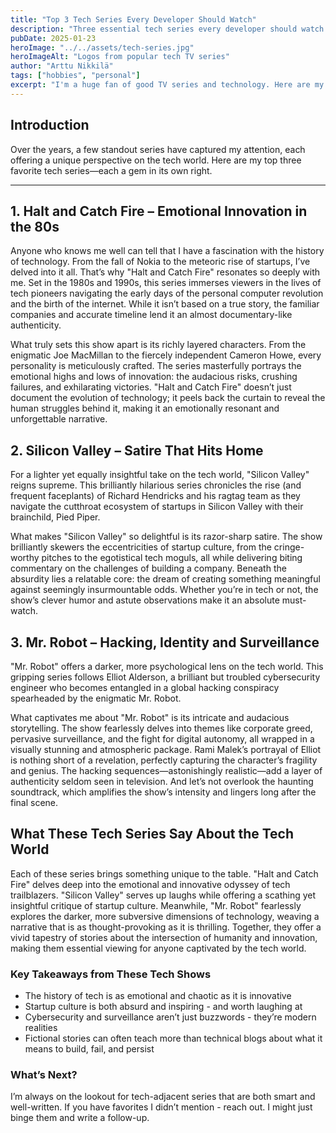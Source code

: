 ```yaml
---
title: "Top 3 Tech Series Every Developer Should Watch"
description: "Three essential tech series every developer should watch - drama, satire, and suspense from Halt and Catch Fire to Mr. Robot."
pubDate: 2025-01-23
heroImage: "../../assets/tech-series.jpg"
heroImageAlt: "Logos from popular tech TV series"
author: "Arttu Nikkilä"
tags: ["hobbies", "personal"]
excerpt: "I'm a huge fan of good TV series and technology. Here are my top 3 essential tech series every developer should watch - drama, satire, and suspense from Halt and Catch Fire to Mr. Robot."
---
```


## Introduction

Over the years, a few standout series have captured my attention, each offering a unique perspective on the tech world. Here are my top three favorite tech series—each a gem in its own right.

---

## 1. Halt and Catch Fire – Emotional Innovation in the 80s

Anyone who knows me well can tell that I have a fascination with the history of technology. From the fall of Nokia to the meteoric rise of startups, I’ve delved into it all. That’s why "Halt and Catch Fire" resonates so deeply with me. Set in the 1980s and 1990s, this series immerses viewers in the lives of tech pioneers navigating the early days of the personal computer revolution and the birth of the internet. While it isn’t based on a true story, the familiar companies and accurate timeline lend it an almost documentary-like authenticity.

What truly sets this show apart is its richly layered characters. From the enigmatic Joe MacMillan to the fiercely independent Cameron Howe, every personality is meticulously crafted. The series masterfully portrays the emotional highs and lows of innovation: the audacious risks, crushing failures, and exhilarating victories. "Halt and Catch Fire" doesn’t just document the evolution of technology; it peels back the curtain to reveal the human struggles behind it, making it an emotionally resonant and unforgettable narrative.

## 2. Silicon Valley – Satire That Hits Home

For a lighter yet equally insightful take on the tech world, "Silicon Valley" reigns supreme. This brilliantly hilarious series chronicles the rise (and frequent faceplants) of Richard Hendricks and his ragtag team as they navigate the cutthroat ecosystem of startups in Silicon Valley with their brainchild, Pied Piper.

What makes "Silicon Valley" so delightful is its razor-sharp satire. The show brilliantly skewers the eccentricities of startup culture, from the cringe-worthy pitches to the egotistical tech moguls, all while delivering biting commentary on the challenges of building a company. Beneath the absurdity lies a relatable core: the dream of creating something meaningful against seemingly insurmountable odds. Whether you’re in tech or not, the show’s clever humor and astute observations make it an absolute must-watch.

## 3. Mr. Robot – Hacking, Identity and Surveillance

"Mr. Robot" offers a darker, more psychological lens on the tech world. This gripping series follows Elliot Alderson, a brilliant but troubled cybersecurity engineer who becomes entangled in a global hacking conspiracy spearheaded by the enigmatic Mr. Robot.

What captivates me about "Mr. Robot" is its intricate and audacious storytelling. The show fearlessly delves into themes like corporate greed, pervasive surveillance, and the fight for digital autonomy, all wrapped in a visually stunning and atmospheric package. Rami Malek’s portrayal of Elliot is nothing short of a revelation, perfectly capturing the character’s fragility and genius. The hacking sequences—astonishingly realistic—add a layer of authenticity seldom seen in television. And let’s not overlook the haunting soundtrack, which amplifies the show’s intensity and lingers long after the final scene.

## What These Tech Series Say About the Tech World

Each of these series brings something unique to the table. "Halt and Catch Fire" delves deep into the emotional and innovative odyssey of tech trailblazers. "Silicon Valley" serves up laughs while offering a scathing yet insightful critique of startup culture. Meanwhile, "Mr. Robot" fearlessly explores the darker, more subversive dimensions of technology, weaving a narrative that is as thought-provoking as it is thrilling. Together, they offer a vivid tapestry of stories about the intersection of humanity and innovation, making them essential viewing for anyone captivated by the tech world.

### Key Takeaways from These Tech Shows

- The history of tech is as emotional and chaotic as it is innovative
- Startup culture is both absurd and inspiring - and worth laughing at
- Cybersecurity and surveillance aren’t just buzzwords - they’re modern realities
- Fictional stories can often teach more than technical blogs about what it means to build, fail, and persist

### What’s Next?

I’m always on the lookout for tech-adjacent series that are both smart and well-written. If you have favorites I didn’t mention - reach out. I might just binge them and write a follow-up.
